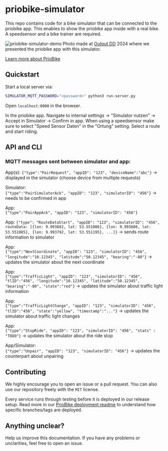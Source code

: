 # priobike-simulator

This repo contains code for a bike simulator that can be connected to the priobike app. This enables to show the priobike app inside with a real bike. A speedsensor and a bike trainer are required.

![priobike-simulator-demo](https://github.com/priobike/priobike-simulator/assets/33689888/66d62ac6-2727-4ba7-84d2-78a0d52ba71b)
Photo made at [Output DD](https://output-dd.de/blog/project-post/priobike-die-gruene-welle-app-fuer-radfahrende-in-hamburg/) 2024 where we presented the priobike app with this simulator.

[Learn more about PrioBike](https://github.com/priobike)

## Quickstart

Start a local server via:
```bash
SIMULATOR_MQTT_PASSWORD="<password>" python3 run-server.py
```

Open `localhost:8000` in the browser. 

In the priobike app. Navigate to internal settings -> "Simulator nutzen" -> Accept in Simulator -> Confirm in app.
When using a speedsensor make sure to select "Speed Sensor Daten" in the "Ortung" setting.
Select a route and start riding.

## API and CLI
### MQTT messages sent between simulator and app:

App(s):
`{"type":"PairRequest", "appID": "123", "deviceName":"abc"}`
-> displayed in the simulator (choose device from multiple requests)

Simulator:  
`{"type":"PairSimulatorAck", "appID": "123", "simulatorID": "456"}`
-> needs to be confirmed in app

App:  
`{"type":"PairAppAck", "appID": "123", "simulatorID": "456"}`

App:
`{"type": "RouteDataStart", "appID": "123", "simulatorID": "456", routeData: [{lon: 9.993682, lat: 53.551086}, {lon: 9.993686, lat: 53.551085}, {lon: 9.993792, lat: 53.551195}, ...]}` -> sends route information to simulator

App:  
`{"type":"NextCoordinate", "appID": "123", "simulatorID": "456", "longitude":"10.12345", "latitude":"50.12345", "bearing":"-80"}` -> updates the simulator about the next coordinate

App:  
`{"type":"TrafficLight", "appID": "123", "simulatorID": "456", "tlID":"456", "longitude":"10.12345", "latitude":"50.12345", "bearing":"-80", "state":"red"}` -> updates the simulator about traffic light information

App:  
`{"type":"TrafficLightChange", "appID": "123", "simulatorID": "456", "tlID":"456", "state":"yellow", "timestamp":"..."}` -> updates the simulator about traffic light changes

App:  
`{"type":"StopRide", "appID": "123", "simulatorID": "456", "stats" : "TODO"}` -> updates the simulator about the ride stop

App/Simulator:  
`{"type":"Unpair", "appID": "123", "simulatorID": "456"}` -> updates the counterpart about unpairing

## Contributing

We highly encourage you to open an issue or a pull request. You can also use our repository freely with the `MIT` license.

Every service runs through testing before it is deployed in our release setup. Read more in our [PrioBike deployment readme](https://github.com/priobike/.github/blob/main/wiki/deployment.md) to understand how specific branches/tags are deployed.

## Anything unclear?

Help us improve this documentation. If you have any problems or unclarities, feel free to open an issue.
